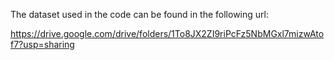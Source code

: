 The dataset used in the code can be found in the following url:

https://drive.google.com/drive/folders/1To8JX2ZI9riPcFz5NbMGxl7mizwAtof7?usp=sharing
